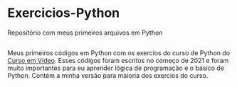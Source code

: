 # Exercicios-Python
 Repositório com meus primeiros arquivos em Python

##

Meus primeiros códigos em Python com os exercíos do curso de Python do <a href="https://www.youtube.com/c/CursoemV%C3%ADdeo">Curso em Vídeo</a>. Esses códigos foram escritos no começo de 2021 e foram muito importantes para eu aprender lógica de programação e o básico de Python. Contém a minha versão para maioria dos exercíos do curso.
